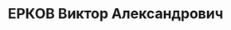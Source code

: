 ---
title: ЕРКОВ Виктор Александрович
description: 'Род. 1892 г.Москва, русский, обр.: среднее, из мещан, в 1914-17г.г.
  солдат, потом офицер - поручик царской армии, капитан РККА, б/п, до 1924г. примыкал
  к анархистам-коммунистам, пом.коменданта г.Москвы, с 1919г. по 1937г. работал в
  Управлении военного коменданта Москвы, прож.: Москва, Б.Овчинниковский пер., 12-20.
  Арест: 05.08.37г. 5 отд. УНКВД МО Бутырка. Обв.: 58-2,8,11 с применением закона
  от 01.12.34г. уч-к к/р троц.террор.орг-ции, активное участие в подготовке тер.актов.
  Приговор: ВК ВС СССР, 28.10.37г. - ВМН, конфискация, лишение звания "капитан". Расстрелян
  28.10.37г., Москва. Реабилитация: ВК ВС СССР 25.02.56г.'
---